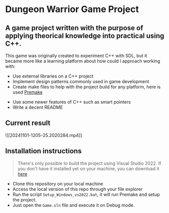# Dungeon Warrior Game Project

## A game project written with the purpose of applying theorical knowledge into practical using C++.

This game was originally created to experiment C++ with SDL, but it became more like a learning platform about how could I approach working with:

* Use external libraries on a C++ project
* Implement design patterns commonly used in game development
* Create make files to help with the project build for any platform, here is used [Premake](https://premake.github.io/)
- Use some newer features of C++ such as smart pointers
- Write a decent README

## Current result

![[20241101-1205-25.2020284.mp4]]

## Installation instructions

> There's only possible to build the project using Visual Studio 2022. If you don't have it installed yet on your machine, you can download it [here](https://visualstudio.microsoft.com/pt-br/downloads/)

- Clone this repository on your local machine
- Access the local version of this repo through your file explorer
- Run the script `Setup_Windows_vs2022.bat`, it will run Premake and setup the project.
- Just open the `Game.sln` file and execute it on Debug mode.
